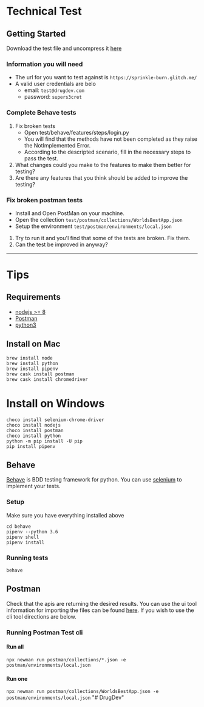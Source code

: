 # Technical Test

## Getting Started

Download the test file and uncompress it [here](https://cdn.glitch.com/cd885eee-f9d0-40ff-b200-f8b9553ca169%2Ftest.zip?1533120666668)

### Information you will need

- The url for you want to test against is `https://sprinkle-burn.glitch.me/`
- A valid user credentials are belo
  - email: `test@drugdev.com`
  - password: `supers3cret`

### Complete Behave tests

1.  Fix broken tests
    - Open test/behave/features/steps/login.py
    - You will find that the methods have not been completed as they raise the NotImplemented Error.
    - According to the descripted scenario, fill in the necessary steps to pass the test.
2.  What changes could you make to the features to make them better for testing?
3.  Are there any features that you think should be added to improve the testing?

### Fix broken postman tests

- Install and Open PostMan on your machine.
- Open the collection `test/postman/collections/WorldsBestApp.json`
- Setup the environment `test/postman/environments/local.json`

1.  Try to run it and you'l find that some of the tests are broken. Fix them.
2.  Can the test be improved in anyway?

---

# Tips

## Requirements

- [nodejs >= 8](https://nodejs.org/en/)
- [Postman](https://www.getpostman.com/)
- [python3](https://www.python.org/)

## Install on Mac

```
brew install node
brew install python
brew install pipenv
brew cask install postman
brew cask install chromedriver
```

# Install on Windows

```
choco install selenium-chrome-driver
choco install nodejs
choco install postman
choco install python
python -m pip install -U pip
pip install pipenv
```

## Behave

[Behave](https://behave.readthedocs.io/en/latest/) is BDD testing framework for python. You can
use [selenium](http://selenium-python.readthedocs.io/) to implement your tests.

### Setup

Make sure you have everything installed above

```
cd behave
pipenv --python 3.6
pipenv shell
pipenv install
```

### Running tests

`behave`

## Postman

Check that the apis are returning the desired results. You can use the ui tool information for importing the files can be found [here](https://www.getpostman.com/docs/v6/postman/collections/data_formats). If you wish to use the cli
tool directions are below.

### Running Postman Test cli

#### Run all

`npx newman run postman/collections/*.json -e postman/environments/local.json`

#### Run one

`npx newman run postman/collections/WorldsBestApp.json -e postman/environments/local.json`
"# DrugDev" 

